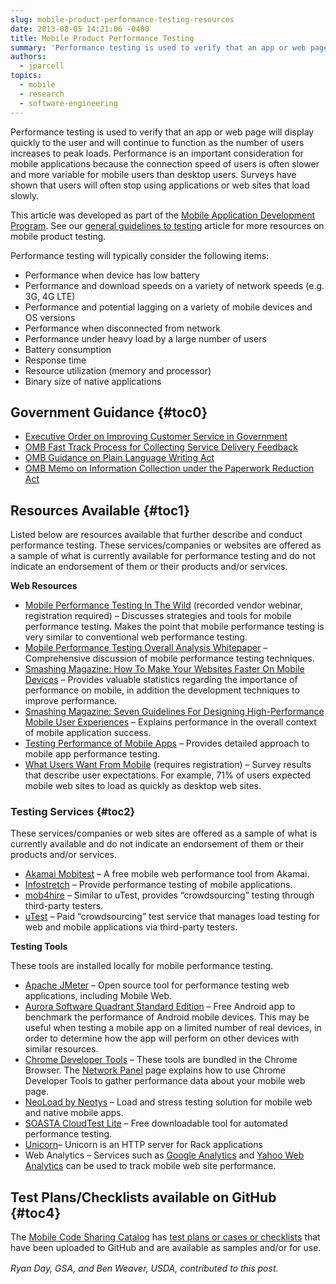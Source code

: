 ```yaml
---
slug: mobile-product-performance-testing-resources
date: 2013-08-05 14:21:06 -0400
title: Mobile Product Performance Testing
summary: 'Performance testing is used to verify that an app or web page will display quickly to the user and will continue to function as the number of users increases to peak loads. Performance is an important consideration for mobile applications because the connection speed of users is often slower and more variable for mobile users than desktop users. Surveys'
authors:
  - jparcell
topics:
  - mobile
  - research
  - software-engineering
---
```


Performance testing is used to verify that an app or web page will display quickly to the user and will continue to function as the number of users increases to peak loads. Performance is an important consideration for mobile applications because the connection speed of users is often slower and more variable for mobile users than desktop users. Surveys have shown that users will often stop using applications or web sites that load slowly.

This article was developed as part of the [Mobile Application Development Program](https://digital.gov/resources/mobile-application-development-program/ "Mobile Application Development Program"). See our [general guidelines to testing](https://digital.gov/2013/08/22/mobile-product-testing-guidelines/ "Mobile Product Testing Guidelines and Resources") article for more resources on mobile product testing.

Performance testing will typically consider the following items:

  * Performance when device has low battery
  * Performance and download speeds on a variety of network speeds (e.g. 3G, 4G LTE)
  * Performance and potential lagging on a variety of mobile devices and OS versions
  * Performance when disconnected from network
  * Performance under heavy load by a large number of users
  * Battery consumption
  * Response time
  * Resource utilization (memory and processor)
  * Binary size of native applications

## <a name="x-Government Guidance"></a>Government Guidance {#toc0}

  * <a href="http://www.whitehouse.gov/sites/default/files/omb/memoranda/2011/m11-24.pdf" rel="nofollow">Executive Order on Improving Customer Service in Government</a>
  * <a href="http://www.whitehouse.gov/sites/default/files/omb/assets/inforeg/PRAPrimer_04072010.pdf" rel="nofollow">OMB Fast Track Process for Collecting Service Delivery Feedback</a>
  * <a href="http://www.whitehouse.gov/sites/default/files/omb/memoranda/2011/m11-15.pdf" rel="nofollow">OMB Guidance on Plain Language Writing Act</a>
  * <a href="http://www.whitehouse.gov/sites/default/files/omb/assets/inforeg/PRAPrimer_04072010.pdf" rel="nofollow">OMB Memo on Information Collection under the Paperwork Reduction Act</a>

## <a name="x-Resources Available"></a>Resources Available {#toc1}

Listed below are resources available that further describe and conduct performance testing. These services/companies or websites are offered as a sample of what is currently available for performance testing and do not indicate an endorsement of them or their products and/or services.

**Web Resources**

  * <a href="https://vts.inxpo.com/Launch/QReg.htm?ShowKey=13063&AffiliateData=Neo3" rel="nofollow">Mobile Performance Testing In The Wild</a> (recorded vendor webinar, registration required) &#8211; Discusses strategies and tools for mobile performance testing. Makes the point that mobile performance testing is very similar to conventional web performance testing.
  * <a href="http://www.agileload.com/agileload/blog/2013/01/14/mobile-performance-testing-overall-analysis---whitepaper" rel="nofollow">Mobile Performance Testing Overall Analysis Whitepaper</a> &#8211; Comprehensive discussion of mobile performance testing techniques.
  * <a href="http://mobile.smashingmagazine.com/2013/04/03/build-fast-loading-mobile-website/" rel="nofollow">Smashing Magazine: How To Make Your Websites Faster On Mobile Devices</a> &#8211; Provides valuable statistics regarding the importance of performance on mobile, in addition the development techniques to improve performance.
  * <a href="http://uxdesign.smashingmagazine.com/2011/07/18/seven-guidelines-for-designing-high-performance-mobile-user-experiences/" rel="nofollow">Smashing Magazine: Seven Guidelines For Designing High-Performance Mobile User Experiences</a> &#8211; Explains performance in the overall context of mobile application success.
  * <a href="http://www.methodsandtools.com/archive/mobileloadtesting.php" rel="nofollow">Testing Performance of Mobile Apps</a> &#8211; Provides detailed approach to mobile app performance testing.
  * <a href="http://www.gomez.com/resources/whitepapers/survey-report-what-users-want-from-mobile/" rel="nofollow">What Users Want From Mobile</a> (requires registration) &#8211; Survey results that describe user expectations. For example, 71% of users expected mobile web sites to load as quickly as desktop web sites.

### <a name="x-Resources Available-Testing Services"></a>Testing Services {#toc2}

These services/companies or web sites are offered as a sample of what is currently available and do not indicate an endorsement of them or their products and/or services.

  * <a href="http://mobitest.akamai.com/m/index.cgi" rel="nofollow">Akamai Mobitest</a> &#8211; A free mobile web performance tool from Akamai.
  * <a href="http://www.infostretch.com/" rel="nofollow">Infostretch</a> &#8211; Provide performance testing of mobile applications.
  * <a href="http://www.mob4hire.com/" rel="nofollow">mob4hire</a> &#8211; Similar to uTest, provides &#8220;crowdsourcing&#8221; testing through third-party testers.
  * <a href="http://www.utest.com/load-testing" rel="nofollow">uTest</a> &#8211; Paid &#8220;crowdsourcing&#8221; test service that manages load testing for web and mobile applications via third-party testers.

**Testing Tools**
  
These tools are installed locally for mobile performance testing.

  * <a href="http://jmeter.apache.org/" rel="nofollow">Apache JMeter</a> &#8211; Open source tool for performance testing web applications, including Mobile Web.
  * <a href="https://play.google.com/store/apps/details?id=com.aurorasoftworks.quadrant.ui.standard" rel="nofollow">Aurora Software Quadrant Standard Edition</a> &#8211; Free Android app to benchmark the performance of Android mobile devices. This may be useful when testing a mobile app on a limited number of real devices, in order to determine how the app will perform on other devices with similar resources.
  * <a href="https://developers.google.com/chrome-developer-tools/" rel="nofollow">Chrome Developer Tools</a> &#8211; These tools are bundled in the Chrome Browser. The <a href="https://developers.google.com/chrome-developer-tools/docs/network" rel="nofollow">Network Panel</a> page explains how to use Chrome Developer Tools to gather performance data about your mobile web page.
  * <a href="http://www.neotys.com/" rel="nofollow">NeoLoad by Neotys</a> &#8211; Load and stress testing solution for mobile web and native mobile apps.
  * <a href="http://www.soasta.com/products/cloudtest-lite/" rel="nofollow">SOASTA CloudTest Lite</a> &#8211; Free downloadable tool for automated performance testing.
  * <a href="http://unicorn.bogomips.org/" rel="nofollow">Unicorn</a>&#8211; Unicorn is an HTTP server for Rack applications
  * Web Analytics &#8211; Services such as <a href="http://analytics.blogspot.com/2012/03/measure-your-websites-performance-with.html" rel="nofollow">Google Analytics</a> and <a href="http://web.analytics.yahoo.com/" rel="nofollow">Yahoo Web Analytics</a> can be used to track mobile web site performance.

## <a name="x-Test Plans/Checklists available on GitHub"></a>Test Plans/Checklists available on GitHub {#toc4}

The [Mobile Code Sharing Catalog](http://gsa.github.io/Mobile-Code-Catalog/index.html) has [test plans or cases or checklists](http://gsa.github.io/Mobile-Code-Catalog/testing.html) that have been uploaded to GitHub and are available as samples and/or for use.

<em style="line-height: 1.5em;">Ryan Day, GSA, and Ben Weaver, USDA, contributed to this post.</em>